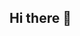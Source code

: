 ## Hi there 👋

<!--


- 🔭 I’m currently working on github
- 🌱 I’m currently learning HTML, Javascript, CSS, Git and Github
- 👯 I’m looking to collaborate on interesting projects
- 🤔 I’m looking for help with everything related to web dev
- 💬 Ask me about my currents websited
- 📫 How to reach me: carpiofraydaliz19@gmail.com
- 😄 Pronouns: she/her
- ⚡ Fun fact: bilingual 
-->
